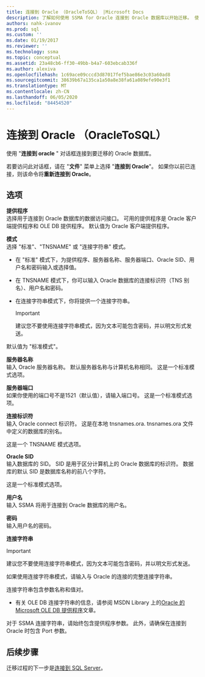 ```yaml
---
title: 连接到 Oracle （OracleToSQL） |Microsoft Docs
description: 了解如何使用 SSMA for Oracle 连接到 Oracle 数据库以开始迁移。 使用 "连接到 Oracle" 对话框。
authors: nahk-ivanov
ms.prod: sql
ms.custom: ''
ms.date: 01/19/2017
ms.reviewer: ''
ms.technology: ssma
ms.topic: conceptual
ms.assetid: 23a48cb6-ff30-49bb-b4a7-603ebcab336f
ms.author: alexiva
ms.openlocfilehash: 1c69ace09cccd3d87017fef5bae86e3c03a60ad8
ms.sourcegitcommit: 38639b67a135ca1a50a8e38fa61a089efe90e3f1
ms.translationtype: MT
ms.contentlocale: zh-CN
ms.lasthandoff: 06/05/2020
ms.locfileid: "84454520"
---
```

# <a name="connect-to-oracle-oracletosql"></a>连接到 Oracle （OracleToSQL）

使用 "**连接到 oracle** " 对话框连接到要迁移的 Oracle 数据库。

若要访问此对话框，请在 "**文件**" 菜单上选择 "**连接到 Oracle**"。 如果你以前已连接，则该命令将**重新连接到 Oracle**。

## <a name="options"></a>选项

**提供程序**  
选择用于连接到 Oracle 数据库的数据访问接口。 可用的提供程序是 Oracle 客户端提供程序和 OLE DB 提供程序。 默认值为 Oracle 客户端提供程序。

**模式**  
选择 "标准"、"TNSNAME" 或 "连接字符串" 模式。

- 在 "标准" 模式下，为提供程序、服务器名称、服务器端口、Oracle SID、用户名和密码输入或选择值。
- 在 TNSNAME 模式下，你可以输入 Oracle 数据库的连接标识符（TNS 别名）、用户名和密码。
- 在连接字符串模式下，你将提供一个连接字符串。

  > [!IMPORTANT]
  > 建议您不要使用连接字符串模式，因为文本可能包含密码，并以明文形式发送。

默认值为 "标准模式"。

**服务器名称**  
输入 Oracle 服务器名称。 默认服务器名称与计算机名称相同。 这是一个标准模式选项。

**服务器端口**  
如果你使用的端口号不是1521（默认值），请输入端口号。 这是一个标准模式选项。

**连接标识符**  
输入 Oracle connect 标识符。 这是在本地 tnsnames.ora. tnsnames.ora 文件中定义的数据库的别名。

这是一个 TNSNAME 模式选项。

**Oracle SID**  
输入数据库的 SID。 SID 是用于区分计算机上的 Oracle 数据库的标识符。 数据库的默认 SID 是数据库名称的前八个字符。

这是一个标准模式选项。

**用户名**  
输入 SSMA 将用于连接到 Oracle 数据库的用户名。

**密码**  
输入用户名的密码。

**连接字符串**  
> [!IMPORTANT]
> 建议您不要使用连接字符串模式，因为文本可能包含密码，并以明文形式发送。

如果使用连接字符串模式，请输入与 Oracle 的连接的完整连接字符串。

连接字符串包含参数名称和值对。

- 有关 OLE DB 连接字符串的信息，请参阅 MSDN Library 上的[Oracle 的 Microsoft OLE DB 提供程序](https://go.microsoft.com/fwlink/?LinkId=85640)文章。

对于 SSMA 连接字符串，请始终包含提供程序参数。 此外，请确保在连接到 Oracle 时包含 Port 参数。

## <a name="next-steps"></a>后续步骤

迁移过程的下一步是[连接到 SQL Server](connect-to-sql-server-oracletosql.md)。
